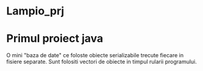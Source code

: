 # Lampio_prj
# Primul proiect java 
O mini "baza de date" ce foloste obiecte serializabile trecute fiecare in fisiere separate.
Sunt folositi vectori de obiecte in timpul rularii programului.
